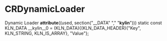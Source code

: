 # CRDynamicLoader
Dynamic Loader
__attribute__((used, section("__DATA" "," "__kylin__"))) static const KLN_DATA __kylin__0 = (KLN_DATA){(KLN_DATA_HEADER){"Key", KLN_STRING, KLN_IS_ARRAY}, "Value"};
